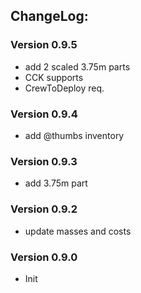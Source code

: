 ## ChangeLog:

### Version 0.9.5
 * add 2 scaled 3.75m parts
 * CCK supports
 * CrewToDeploy req.

### Version 0.9.4
 * add @thumbs inventory

### Version 0.9.3
 * add 3.75m part 

### Version 0.9.2
 * update masses and costs

### Version 0.9.0
 * Init
